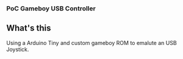 ### PoC Gameboy USB Controller

## What's this

Using a Arduino Tiny and custom gameboy ROM to emalute an USB Joystick.
